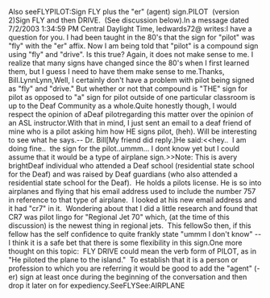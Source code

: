 Also seeFLYPILOT:Sign FLY plus the "er" (agent) sign.PILOT  (version 2)Sign FLY and then DRIVE.  (See discussion below).In a message dated 7/2/2003 1:34:59 PM Central Daylight Time, ledwards72@ 
writes:I have a question for you. I had been taught in the 80's that the sign for 
"pilot" was "fly" with the "er" affix. Now I am being told that "pilot" is a 
compound sign using "fly" and "drive". Is this true? Again, it does not make 
sense to me. I realize that many signs have changed since the 80's when I 
first learned them, but I guess I need to have them make sense to me.Thanks, Bill.LynnLynn,Well, I certainly don't have a problem with pilot being signed as "fly" and 
"drive." But whether or not that compound is "THE" sign for pilot as opposed 
to "a" sign for pilot outside of one particular classroom is up to the 
Deaf 
Community as a whole.Quite honestly though, I would respect the opinion of aDeaf pilotregarding 
this matter over the opinion of an ASL instructor.With that in mind, I just sent an email to a deaf friend of mine who is a 
pilot asking him how HE signs pilot, (heh). Will be interesting to see what he 
says.-- Dr. Bill[My 
friend did reply.]He 
said:<<hey..  
I am doing fine..  the sign for the pilot..ummm... I dont know yet but I could 
assume that it would be a type of airplane sign.>>Note: This is avery brightDeaf individual who attended a Deaf school 
(residential state school for the Deaf) and was 
raised by Deaf guardians (who also attended a residential state school for the 
Deaf).  He holds a pilots license. He is so into airplanes and flying that his 
email address used to include the number 757 in reference to that type of 
airplane.  I looked at his new email address and it had "cr7" in it.  
Wondering about that I did a little research and found that CR7 was pilot 
lingo for "Regional Jet 70" which, (at the time of this discussion) is the 
newest thing in regional jets.  This fellowSo 
then, if this fellow has the self confidence to quite frankly state "ummm I 
don't know" -- I think it 
is a safe bet that there is some flexibility in this sign.One more thought on this topic:  FLY DRIVE could mean the verb form of 
PILOT, as in "He piloted the plane to the island."  To establish that 
it is a person or profession to which you are referring it would be good to 
add the "agent" (-er) sign at least once during the beginning of the 
conversation and then drop it later on for expediency.SeeFLYSee:AIRPLANE